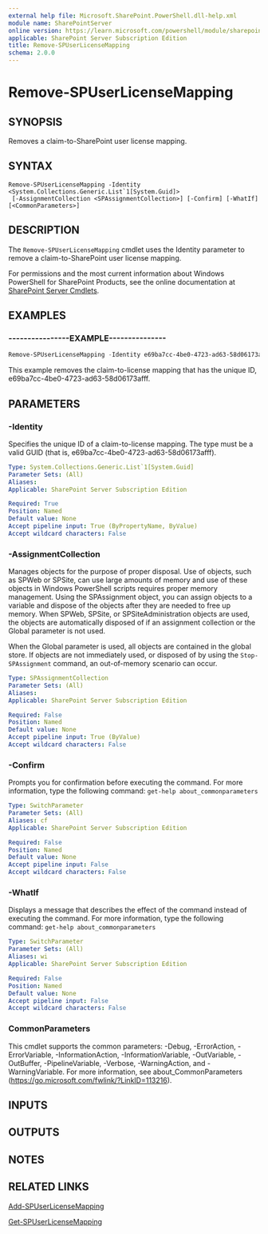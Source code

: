 ```yaml
---
external help file: Microsoft.SharePoint.PowerShell.dll-help.xml
module name: SharePointServer
online version: https://learn.microsoft.com/powershell/module/sharepoint-server/remove-spuserlicensemapping
applicable: SharePoint Server Subscription Edition
title: Remove-SPUserLicenseMapping
schema: 2.0.0
---
```


# Remove-SPUserLicenseMapping

## SYNOPSIS
Removes a claim-to-SharePoint user license mapping.


## SYNTAX

```
Remove-SPUserLicenseMapping -Identity <System.Collections.Generic.List`1[System.Guid]>
 [-AssignmentCollection <SPAssignmentCollection>] [-Confirm] [-WhatIf] [<CommonParameters>]
```

## DESCRIPTION
The `Remove-SPUserLicenseMapping` cmdlet uses the Identity parameter to remove a claim-to-SharePoint user license mapping.

For permissions and the most current information about Windows PowerShell for SharePoint Products, see the online documentation at [SharePoint Server Cmdlets](https://learn.microsoft.com/powershell/sharepoint/sharepoint-server/sharepoint-server-cmdlets).


## EXAMPLES

### ----------------EXAMPLE---------------
```powershell
Remove-SPUserLicenseMapping -Identity e69ba7cc-4be0-4723-ad63-58d06173afff
```

This example removes the claim-to-license mapping that has the unique ID, e69ba7cc-4be0-4723-ad63-58d06173afff.


## PARAMETERS

### -Identity
Specifies the unique ID of a claim-to-license mapping.
The type must be a valid GUID (that is, e69ba7cc-4be0-4723-ad63-58d06173afff).

```yaml
Type: System.Collections.Generic.List`1[System.Guid]
Parameter Sets: (All)
Aliases: 
Applicable: SharePoint Server Subscription Edition

Required: True
Position: Named
Default value: None
Accept pipeline input: True (ByPropertyName, ByValue)
Accept wildcard characters: False
```

### -AssignmentCollection
Manages objects for the purpose of proper disposal.
Use of objects, such as SPWeb or SPSite, can use large amounts of memory and use of these objects in Windows PowerShell scripts requires proper memory management.
Using the SPAssignment object, you can assign objects to a variable and dispose of the objects after they are needed to free up memory.
When SPWeb, SPSite, or SPSiteAdministration objects are used, the objects are automatically disposed of if an assignment collection or the Global parameter is not used.

When the Global parameter is used, all objects are contained in the global store.
If objects are not immediately used, or disposed of by using the `Stop-SPAssignment` command, an out-of-memory scenario can occur.

```yaml
Type: SPAssignmentCollection
Parameter Sets: (All)
Aliases: 
Applicable: SharePoint Server Subscription Edition

Required: False
Position: Named
Default value: None
Accept pipeline input: True (ByValue)
Accept wildcard characters: False
```

### -Confirm
Prompts you for confirmation before executing the command.
For more information, type the following command: `get-help about_commonparameters`

```yaml
Type: SwitchParameter
Parameter Sets: (All)
Aliases: cf
Applicable: SharePoint Server Subscription Edition

Required: False
Position: Named
Default value: None
Accept pipeline input: False
Accept wildcard characters: False
```

### -WhatIf
Displays a message that describes the effect of the command instead of executing the command.
For more information, type the following command: `get-help about_commonparameters`

```yaml
Type: SwitchParameter
Parameter Sets: (All)
Aliases: wi
Applicable: SharePoint Server Subscription Edition

Required: False
Position: Named
Default value: None
Accept pipeline input: False
Accept wildcard characters: False
```

### CommonParameters
This cmdlet supports the common parameters: -Debug, -ErrorAction, -ErrorVariable, -InformationAction, -InformationVariable, -OutVariable, -OutBuffer, -PipelineVariable, -Verbose, -WarningAction, and -WarningVariable. For more information, see about_CommonParameters (https://go.microsoft.com/fwlink/?LinkID=113216).

## INPUTS

## OUTPUTS

## NOTES

## RELATED LINKS

[Add-SPUserLicenseMapping](Add-SPUserLicenseMapping.md)

[Get-SPUserLicenseMapping](Get-SPUserLicenseMapping.md)

